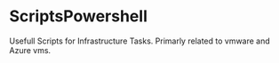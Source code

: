 # ScriptsPowershell
Usefull Scripts for Infrastructure Tasks.
Primarly related to vmware and Azure vms.

